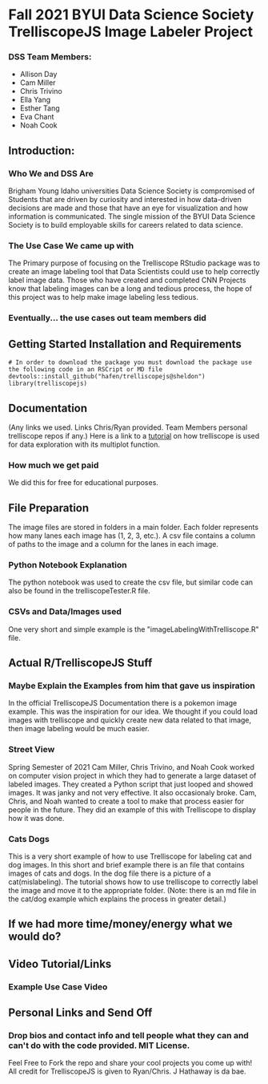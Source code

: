 # Fall 2021 BYUI Data Science Society TrelliscopeJS Image Labeler Project
### DSS Team Members:
- Allison Day
- Cam Miller
- Chris Trivino
- Ella Yang
- Esther Tang
- Eva Chant
- Noah Cook

## Introduction:
### Who We and DSS Are
Brigham Young Idaho universities Data Science Society is compromised of Students that are driven by curiosity and interested in how data-driven decisions are made and those that have an eye for visualization and how information is communicated. The single mission of the BYUI Data Science Society is to build employable skills for careers related to data science.
### The Use Case We came up with
The Primary purpose of focusing on the Trelliscope RStudio package was to create an image labeling tool that Data Scientists could use to help correctly label image data. Those who have created and completed CNN Projects know that labeling images can be a long and tedious process, the hope of this project was to help make image labeling less tedious. 
### Eventually... the use cases out team members did

## Getting Started Installation and Requirements
```
# In order to download the package you must download the package use the following code in an RSCript or MD file
devtools::install_github("hafen/trelliscopejs@sheldon")
library(trelliscopejs)
```
## Documentation
(Any links we used.  Links Chris/Ryan provided.  Team Members personal trelliscope repos if any.)
Here is a link to a [tutorial](https://cran.r-project.org/web/packages/trelliscopejs/vignettes/trelliscopejs.html) on how trelliscope is used for data exploration with its multiplot function. 

### How much we get paid
We did this for free for educational purposes.

## File Preparation
The image files are stored in folders in a main folder.
Each folder represents how many lanes each image has (1, 2, 3, etc.).
A csv file contains a column of paths to the image and a column for the lanes in each image.

### Python Notebook Explanation
The python notebook was used to create the csv file, but similar code can also be found in the trelliscopeTester.R file.

### CSVs and Data/Images used
One very short and simple example is the "imageLabelingWithTrelliscope.R" file.

## Actual R/TrelliscopeJS Stuff
### Maybe Explain the Examples from him that gave us inspiration
In the official TrelliscopeJS Documentation there is a pokemon image example.  This was the inspiration for our idea.  We thought if you could load images with trelliscope and quickly create new data related to that image, then image labeling would be much easier.
### Street View
Spring Semester of 2021 Cam Miller, Chris Trivino, and Noah Cook worked on computer vision project in which they had to generate a large dataset of labeled images.  They created a Python script that just looped and showed images.  It was janky and not very effective.  It also occasionaly broke.  Cam, Chris, and Noah wanted to create a tool to make that process easier for people in the future.  They did an example of this with Trelliscope to display how it was done.
### Cats Dogs
This is a very short example of how to use Trelliscope for labeling cat and dog images. In this short and brief example there is an file that contains images of cats and dogs. In the dog file there is a picture of a cat(mislabeling). The tutorial shows how to use trelliscope to correctly label the image and move it to the appropriate folder. (Note: there is an md file in the cat/dog example which explains the process in greater detail.)

## If we had more time/money/energy what we would do?




## Video Tutorial/Links
### Example Use Case Video


## Personal Links and Send Off
### Drop bios and contact info and tell people what they can and can't do with the code provided.  MIT License.
Feel Free to Fork the repo and share your cool projects you come up with!  All credit for TrelliscopeJS is given to Ryan/Chris.  J Hathaway is da bae. 
